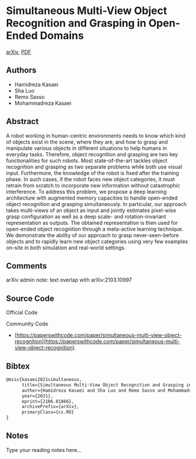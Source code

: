 
# Simultaneous Multi-View Object Recognition and Grasping in Open-Ended Domains

[arXiv](https://arxiv.org/abs/2106.01866), [PDF](https://arxiv.org/pdf/2106.01866.pdf)

## Authors

- Hamidreza Kasaei
- Sha Luo
- Remo Sasso
- Mohammadreza Kasaei

## Abstract

A robot working in human-centric environments needs to know which kind of objects exist in the scene, where they are, and how to grasp and manipulate various objects in different situations to help humans in everyday tasks. Therefore, object recognition and grasping are two key functionalities for such robots. Most state-of-the-art tackles object recognition and grasping as two separate problems while both use visual input. Furthermore, the knowledge of the robot is fixed after the training phase. In such cases, if the robot faces new object categories, it must retrain from scratch to incorporate new information without catastrophic interference. To address this problem, we propose a deep learning architecture with augmented memory capacities to handle open-ended object recognition and grasping simultaneously. In particular, our approach takes multi-views of an object as input and jointly estimates pixel-wise grasp configuration as well as a deep scale- and rotation-invariant representation as outputs. The obtained representation is then used for open-ended object recognition through a meta-active learning technique. We demonstrate the ability of our approach to grasp never-seen-before objects and to rapidly learn new object categories using very few examples on-site in both simulation and real-world settings.

## Comments

arXiv admin note: text overlap with arXiv:2103.10997

## Source Code

Official Code



Community Code

- [https://paperswithcode.com/paper/simultaneous-multi-view-object-recognition](https://paperswithcode.com/paper/simultaneous-multi-view-object-recognition)

## Bibtex

```tex
@misc{kasaei2021simultaneous,
      title={Simultaneous Multi-View Object Recognition and Grasping in Open-Ended Domains}, 
      author={Hamidreza Kasaei and Sha Luo and Remo Sasso and Mohammadreza Kasaei},
      year={2021},
      eprint={2106.01866},
      archivePrefix={arXiv},
      primaryClass={cs.RO}
}
```

## Notes

Type your reading notes here...

